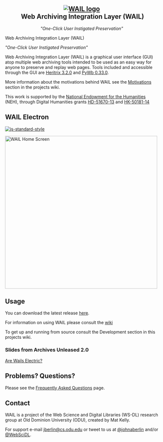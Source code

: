 <h2 align="center">
 <a href="http://github.com/machawk1/wail"><img src="https://cdn.rawgit.com/machawk1/wail/osagnostic/build/icons/whale_256.png" alt="WAIL logo" /></a><br />&nbsp;Web Archiving Integration Layer (WAIL)</h2>
<p align="center" style="font-weight: normal;"><em>"One-Click User Instigated Preservation"</em></p>

Web Archiving Integration Layer (WAIL)

_"One-Click User Instigated Preservation"_

Web Archiving Integration Layer (WAIL) is a graphical user interface (GUI) atop multiple web archiving tools 
intended to be used as an easy way for anyone to preserve and replay web pages. 
Tools included and accessible through the GUI are [Heritrix 3.2.0](https://github.com/internetarchive/heritrix3) 
and [PyWb 0.33.0](https://github.com/ikreymer/pywb).

More information about the motivations behind WAIL see the [Motivations](https://github.com/N0taN3rd/wail/wiki/Why-Wail%3F) section in the projects wiki.


This work is supported by the [National Endowment for the Humanities](https://www.neh.gov/) (NEH), through Digital Humanities grants [HD-51670-13](https://securegrants.neh.gov/publicquery/main.aspx?f=1&gn=HD-51670-13) and [HK-50181-14](https://securegrants.neh.gov/publicquery/main.aspx?f=1&gn=HK-50181-14)

## WAIL Electron
[![js-standard-style](https://cdn.rawgit.com/feross/standard/master/badge.svg)](https://github.com/feross/standard)


<img src='images/wailHome.png' alt='WAIL Home Screen' height='500'>

## Usage
You can download the latest release [here](https://github.com/N0taN3rd/wail/releases). 

For information on using WAIL please consult the [wiki](https://github.com/N0taN3rd/wail/wiki)

To get up and running from source consult the Development section in this projects wiki.

### Slides from Archives Unleased 2.0
[Are Wails Electric?](http://www.slideshare.net/JohnBerlin3/are-wails-electric)


## Problems? Questions?

Please see the [Frequently Asked Questions](https://github.com/N0taN3rd/wail/wiki/FAQ) page.

## Contact

WAIL is a project of the Web Science and Digital Libraries (WS-DL) research group at Old Dominion University (ODU), created by Mat Kelly.

For support e-mail jberlin@cs.odu.edu or tweet to us at [@johnaberlin](https://twitter.com/johnaberlin) and/or [@WebSciDL](https://twitter.com/WebSciDL).
